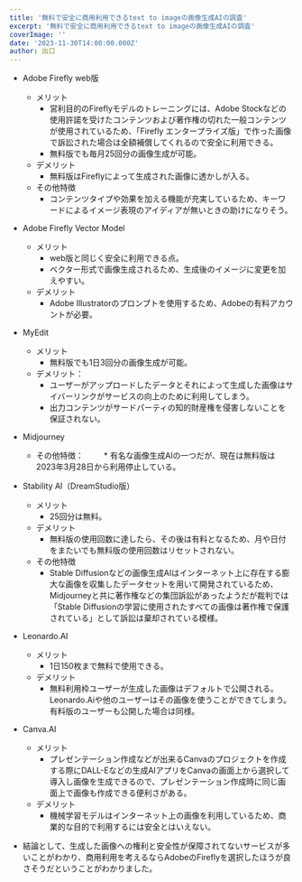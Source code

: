 ```yaml
---
title: '無料で安全に商用利用できるtext to imageの画像生成AIの調査'
excerpt: '無料で安全に商用利用できるtext to imageの画像生成AIの調査'
coverImage: ''
date: '2023-11-30T14:00:00.000Z'
author: 出口
---
```


* Adobe Firefly web版
  * メリット
    * 営利目的のFireflyモデルのトレーニングには、Adobe Stockなどの使用許諾を受けたコンテンツおよび著作権の切れた一般コンテンツが使用されているため、「Firefly エンタープライズ版」で作った画像で訴訟された場合は全額補償してくれるので安全に利用できる。
    * 無料版でも毎月25回分の画像生成が可能。
  * デメリット
    *  無料版はFireflyによって生成された画像に透かしが入る。
  * その他特徴
    *  コンテンツタイプや効果を加える機能が充実しているため、キーワードによるイメージ表現のアイディアが無いときの助けになりそう。

* Adobe Firefly Vector Model
  * メリット
    * web版と同じく安全に利用できる点。
    * ベクター形式で画像生成されるため、生成後のイメージに変更を加えやすい。
  * デメリット
    *  Adobe Illustratorのプロンプトを使用するため、Adobeの有料アカウントが必要。

* MyEdit
  * メリット
    * 無料版でも1日3回分の画像生成が可能。
  * デメリット：
    * ユーザーがアップロードしたデータとそれによって生成した画像はサイバーリンクがサービスの向上のために利用してしまう。
    * 出力コンテンツがサードパーティの知的財産権を侵害しないことを保証されない。

* Midjourney
  * その他特徴：
　　  *  有名な画像生成AIの一つだが、現在は無料版は2023年3月28日から利用停止している。

* Stability AI（DreamStudio版）
  * メリット
    * 25回分は無料。
  * デメリット
    * 無料版の使用回数に達したら、その後は有料となるため、月や日付をまたいでも無料版の使用回数はリセットされない。
  * その他特徴
    * Stable Diffusionなどの画像生成AIはインターネット上に存在する膨大な画像を収集したデータセットを用いて開発されているため、Midjourneyと共に著作権などの集団訴訟があったようだが裁判では「Stable Diffusionの学習に使用されたすべての画像は著作権で保護されている」として訴訟は棄却されている模様。

* Leonardo.AI
  * メリット
    * 1日150枚まで無料で使用できる。
  * デメリット
    * 無料利用枠ユーザーが生成した画像はデフォルトで公開される。Leonardo.Aiや他のユーザーはその画像を使うことができてしまう。有料版のユーザーも公開した場合は同様。


* Canva.AI
  * メリット
    * プレゼンテーション作成などが出来るCanvaのプロジェクトを作成する際にDALL-Eなどの生成AIアプリをCanvaの画面上から選択して導入し画像を生成できるので、プレゼンテーション作成時に同じ画面上で画像も作成できる便利さがある。
  * デメリット
    * 機械学習モデルはインターネット上の画像を利用しているため、商業的な目的で利用するには安全とはいえない。

* 結論として、生成した画像への権利と安全性が保障されてないサービスが多いことがわかり、商用利用を考えるならAdobeのFireflyを選択したほうが良さそうだということがわかりました。
